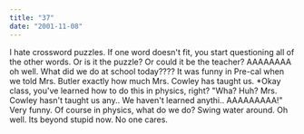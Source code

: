 ```yaml
---
title: "37"
date: "2001-11-08"
---
```


I hate crossword puzzles. If one word doesn't fit, you start questioning all of the other words. Or is it the puzzle? Or could it be the teacher? AAAAAAAA oh well. What did we do at school today???? It was funny in Pre-cal when we told Mrs. Butler exactly how much Mrs. Cowley has taught us. \*Okay class, you've learned how to do this in physics, right? "Wha? Huh? Mrs. Cowley hasn't taught us any.. We haven't learned anythi.. AAAAAAAAA!" Very funny. Of course in physics, what do we do? Swing water around. Oh well. Its beyond stupid now. No one cares.
